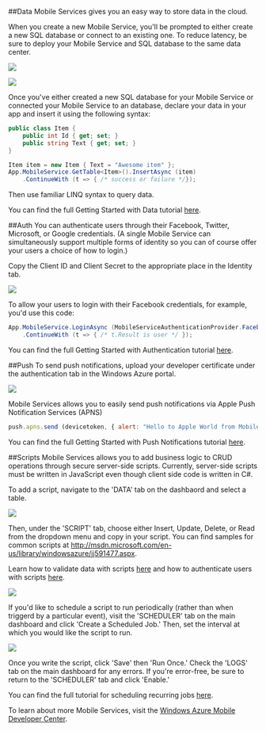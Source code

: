 ##Data
Mobile Services gives you an easy way to store data in the cloud.  

When you create a new Mobile Service, you'll be prompted to either create a new SQL database or connect to an existing one.  To reduce latency, be sure to deploy your Mobile Service and SQL database to the same data center.

![](WAMS-SQLdb1.png)

![](WAMS-SQLdb2.png)

Once you've either created a new SQL database for your Mobile Service or connected your Mobile Service to an database, declare your data in your app and insert it using the following syntax:

```csharp
public class Item {
	public int Id { get; set; }
	public string Text { get; set; }
}

Item item = new Item { Text = "Awesome item" };
App.MobileService.GetTable<Item>().InsertAsync (item)
	.ContinueWith (t => { /* success or failure */});
```

Then use familiar LINQ syntax to query data.

You can find the full Getting Started with Data tutorial [here](http://go.microsoft.com/fwlink/?LinkId=282375).

##Auth
You can authenticate users through their Facebook, Twitter, Microsoft, or Google credentials. (A single Mobile Service can simultaneously support multiple forms of identity so you can of course offer your users a choice of how to login.) 

Copy the Client ID and Client  Secret to the appropriate place in the Identity tab. 

![](WAMS-userauth.png)

To allow your users to login with their Facebook credentials, for example, you'd use this code: 

```csharp
App.MobileService.LoginAsync (MobileServiceAuthenticationProvider.Facebook)
	.ContinueWith (t => { /* t.Result is user */ });
```

You can find the full Getting Started with Authentication tutorial [here](http://go.microsoft.com/fwlink/?LinkId=282376).

##Push
To send push notifications, upload your developer certificate under the authentication tab in the Windows Azure portal.

![](WAMS-push1.png)

Mobile Services allows you to easily send push notifications via Apple Push Notification Services (APNS)

```js
push.apns.send (devicetoken, { alert: "Hello to Apple World from Mobile Services!"});
```

You can find the full Getting Started with Push Notifications tutorial [here](http://go.microsoft.com/fwlink/?LinkId=282377).

##Scripts
Mobile Services allows you to add business logic to CRUD operations through secure server-side scripts.  Currently, server-side scripts must be written in JavaScript even though client side code is written in C#.

To add a script, navigate to the 'DATA' tab on the dashbaord and select a table.

![](WAMS-Script1.png)

Then, under the 'SCRIPT' tab, choose either Insert, Update, Delete, or Read from the dropdown menu and copy in your script.  You can find samples for common scripts at http://msdn.microsoft.com/en-us/library/windowsazure/jj591477.aspx.

Learn how to validate data with scripts [here](http://go.microsoft.com/fwlink/?LinkId=282378) and how to authenticate users with scripts [here](http://go.microsoft.com/fwlink/?LinkId=282379).

![](WAMS-Script2.png)

If you'd like to schedule a script to run periodically (rather than when triggerd by a particular event), visit the 'SCHEDULER' tab on the main dashboard and click 'Create a Scheduled Job.'  Then, set the interval at which you would like the script to run.

![](WAMS-Scheduler2.png)

Once you write the script, click 'Save' then 'Run Once.'  Check the 'LOGS' tab on the main dashboard for any errors.  If you're error-free, be sure to return to the 'SCHEDULER' tab and click 'Enable.'

You can find the full tutorial for scheduling recurring jobs [here]( http://go.microsoft.com/fwlink/?LinkId=282380).


To learn about more Mobile Services, visit the [Windows Azure Mobile Developer Center](https://www.windowsazure.com/en-us/develop/mobile/).

